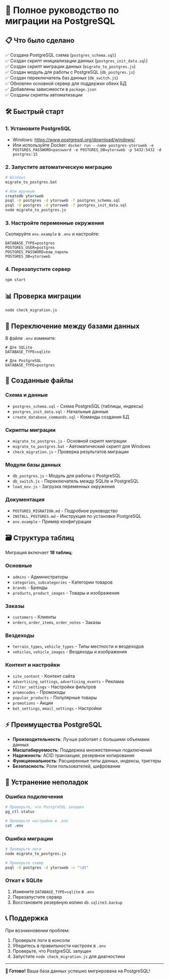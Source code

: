 # 🚀 Полное руководство по миграции на PostgreSQL

## 📋 Что было сделано

✅ Создана PostgreSQL схема (`postgres_schema.sql`)  
✅ Создан скрипт инициализации данных (`postgres_init_data.sql`)  
✅ Создан скрипт миграции данных (`migrate_to_postgres.js`)  
✅ Создан модуль для работы с PostgreSQL (`db_postgres.js`)  
✅ Создан переключатель баз данных (`db_switch.js`)  
✅ Обновлен основной сервер для поддержки обеих БД  
✅ Добавлены зависимости в `package.json`  
✅ Созданы скрипты автоматизации  

## 🛠️ Быстрый старт

### 1. Установите PostgreSQL
- Windows: https://www.postgresql.org/download/windows/
- Или используйте Docker: `docker run --name postgres-ytorsweb -e POSTGRES_PASSWORD=password -e POSTGRES_DB=ytorsweb -p 5432:5432 -d postgres:15`

### 2. Запустите автоматическую миграцию
```bash
# Windows
migrate_to_postgres.bat

# Или вручную
createdb ytorsweb
psql -U postgres -d ytorsweb -f postgres_schema.sql
psql -U postgres -d ytorsweb -f postgres_init_data.sql
node migrate_to_postgres.js
```

### 3. Настройте переменные окружения
Скопируйте `env.example` в `.env` и настройте:
```env
DATABASE_TYPE=postgres
POSTGRES_USER=postgres
POSTGRES_PASSWORD=ваш_пароль
POSTGRES_DB=ytorsweb
```

### 4. Перезапустите сервер
```bash
npm start
```

## 📊 Проверка миграции

```bash
node check_migration.js
```

## 🔄 Переключение между базами данных

В файле `.env` измените:
```env
# Для SQLite
DATABASE_TYPE=sqlite

# Для PostgreSQL  
DATABASE_TYPE=postgres
```

## 📁 Созданные файлы

### Схема и данные
- `postgres_schema.sql` - Схема PostgreSQL (таблицы, индексы)
- `postgres_init_data.sql` - Начальные данные
- `create_database_commands.sql` - Команды создания БД

### Скрипты миграции
- `migrate_to_postgres.js` - Основной скрипт миграции
- `migrate_to_postgres.bat` - Автоматический скрипт для Windows
- `check_migration.js` - Проверка результатов миграции

### Модули базы данных
- `db_postgres.js` - Модуль для работы с PostgreSQL
- `db_switch.js` - Переключатель между SQLite и PostgreSQL
- `load_env.js` - Загрузка переменных окружения

### Документация
- `POSTGRES_MIGRATION.md` - Подробное руководство
- `INSTALL_POSTGRES.md` - Инструкция по установке PostgreSQL
- `env.example` - Пример конфигурации

## 🗃️ Структура таблиц

Миграция включает **18 таблиц**:

### Основные
- `admins` - Администраторы
- `categories`, `subcategories` - Категории товаров
- `brands` - Бренды
- `products`, `product_images` - Товары и изображения

### Заказы
- `customers` - Клиенты
- `orders`, `order_items`, `order_notes` - Заказы

### Вездеходы
- `terrain_types`, `vehicle_types` - Типы местности и вездеходов
- `vehicles`, `vehicle_images` - Вездеходы и изображения

### Контент и настройки
- `site_content` - Контент сайта
- `advertising_settings`, `advertising_events` - Реклама
- `filter_settings` - Настройки фильтров
- `promocodes` - Промокоды
- `popular_products` - Популярные товары
- `promotions` - Акции
- `bot_settings`, `email_settings` - Настройки

## ⚡ Преимущества PostgreSQL

- **Производительность**: Лучше работает с большими объемами данных
- **Масштабируемость**: Поддержка множественных подключений
- **Надежность**: ACID транзакции, резервное копирование
- **Функциональность**: Расширенные типы данных, индексы, триггеры
- **Безопасность**: Роли пользователей, шифрование

## 🔧 Устранение неполадок

### Ошибка подключения
```bash
# Проверьте, что PostgreSQL запущен
pg_ctl status

# Проверьте настройки в .env
cat .env
```

### Ошибка миграции
```bash
# Проверьте логи
node migrate_to_postgres.js

# Проверьте схему
psql -U postgres -d ytorsweb -c "\dt"
```

### Откат к SQLite
1. Измените `DATABASE_TYPE=sqlite` в `.env`
2. Перезапустите сервер
3. Восстановите резервную копию `db.sqlite3.backup`

## 📞 Поддержка

При возникновении проблем:
1. Проверьте логи в консоли
2. Убедитесь в правильности настроек в `.env`
3. Проверьте, что PostgreSQL запущен
4. Запустите `node check_migration.js` для диагностики

---

**🎉 Готово!** Ваша база данных успешно мигрирована на PostgreSQL!
